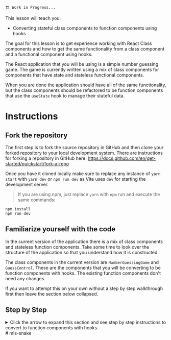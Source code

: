 ```
🏗️ Work in Progress...
```

This lesson will teach you:

- Converting stateful class components to function components using hooks

The goal for this lesson is to get experience working with React Class components and how to get the same functionality from a class component and a functional component using hooks.

The React application that you will be using is a simple number guessing game. The game is currently written using a mix of class components for components that have state and stateless functional components.

When you are done the application should have all of the same functionality, but the class components should be refactored to be function components that use the `useState` hook to manage their stateful data.

# Instructions

## Fork the repository

The first step is to fork the source repository in GitHub and then clone your forked repository to your local development system. There are instructions for forking a repository in GitHub here: https://docs.github.com/en/get-started/quickstart/fork-a-repo

Once you have it cloned locally make sure to replace any instance of `yarn start` with `yarn dev` or `npm run dev` as Vite uses `dev` for starting the development server.

> If you are using npm, just replace `yarn` with `npm` run and execute the same commands:

```
npm install
npm run dev

```

## Familiarize yourself with the code

In the current version of the application there is a mix of class components and stateless function components.
Take some time to look over the structure of the application so that you understand how it is constructed.

The class components in the current version are `NumberGuessingGame` and `GuessControl`. These are the components that you will be converting to be function components with hooks. The existing function components don't need any changes.

If you want to attempt this on your own without a step by step walkthrough first then leave the section below collapsed.

## Step by Step

<details>
    <summary>Click the arrow to expand this section and see step by step instructions to convert to function components with hooks.</summary>

### Convert `GuessControl`

- [ ] Open the `GuessControl.js` file.
- [ ] Rename the current `GuessControl` class to `GuessControlOld` if you want to keep it a reference while converting the code.
- [ ] Create a new function component called `GuessControl` that will take an `onGuess` prop.
- [ ] Copy the return value from the render function in the class component to be the return value in the new function component. Remove any references to `this.` since those will be replaced with new references to local variables or props passed in to the function component.
- [ ] Create a new state variable named `currentGuess` with setter `setCurrentGuess` and default value of an empty string. Set the `value` property for the input element to refer to this state value. (Make sure to import `useState`)
- [ ] Create a `handleInputChange` function within the component that updates the `currentGuess` state value when the user changes the value in the input. Set the `onChange` property for the input element to refer to this function.
- [ ] Create a `onSubmitGuess` function that calls the `onGuess` prop with the `currentGuess` value converted to a number and also resets the `currentGuess` to an empty string when it is called. Set the `onClick` property on the button to refer to this function.
- [ ] If you still have the old class version around as `GuessControlOld`, delete it.

### Convert `NumberGuessingGame`

- [ ] Open the `NumberGuessingGame.js` file.
- [ ] Rename the current `NumberGuessingGame` class to `NumberGuessingGameOld` if you want to keep it a reference while converting the code.
- [ ] Create a new function component called `NumberGuessingGame`.
- [ ] Copy the logic and return value from the render function in the class component to be in the new function component. Remove any references to `this.` since those will be replaced with new references.
- [ ] Create 3 state variables and their setters for `numberToGuess`, `numberOfGuesses`, and `latestGuess` and initialize them to the same values from the class component version. (Make sure to import `useState`)
- Create a `handleGuess` function that will be passed in to the `GuessControl` component as the `onGuess` prop. This function should take the guess as an argument and set the `latestGuess` state with the guess (converted to a number using the Number function) and increment the `numberOfGuesses` state.
- [ ] Create a `handleReset` function within the component that resets all 3 of the state properties the same way the handleReset function from the class component reset them. Pass this function to the `GameOver` component as the `onReset` prop.
- [ ] Update all references from the class component that referred to `this.<something>` to refer to the correct variable or function for the new function component.
- [ ] If you still have the old class version around as `NumberGuessingGameOld`, delete it.

</details>
# mls-snake
